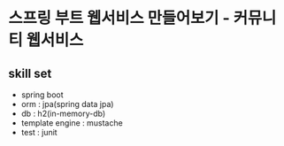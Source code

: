 # 스프링 부트 웹서비스 만들어보기 - 커뮤니티 웹서비스

## skill set
- spring boot
- orm : jpa(spring data jpa)
- db : h2(in-memory-db)
- template engine : mustache
- test : junit
  